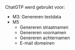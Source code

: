 ChatGTP werd gebruikt voor:
- M3: Genereren testdata
- M5
  - Genereren straatnamen
  - Genereren voornamen
  - Genereren achternamen
  - E-mail domeinen